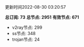 更新时间2022-08-30 03:20:57

**总订阅: 73**
**总节点: 2951**
**有效节点: 671**
- v2ray节点: 299
- ss节点: 348
- trojan节点: 24

